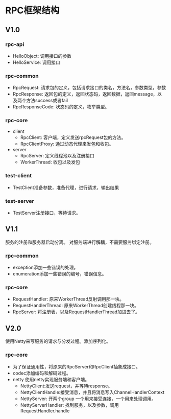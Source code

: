 # RPC框架结构
## V1.0
### rpc-api
- HelloObject: 调用接口的参数
- HelloService: 调用接口
### rpc-common
- RpcRequest: 请求包的定义，包括请求接口的类名，方法名，参数类型，参数
- RpcResponse: 返回包的定义，返回状态码，返回数据，返回message，以及两个方法success或者fail
- RpcResponseCode: 状态码的定义，枚举类型。
### rpc-core
- client
  - RpcClient: 客户端，定义发送rpcRequest包的方法。
  - RpcClientProxy: 通过动态代理来发包和收包。
- server
  - RpcServer: 定义线程池以及注册接口
  - WorkerThread: 收包以及发包
### test-client
- TestClient准备参数，准备代理，进行请求，输出结果
### test-server
- TestServer注册接口，等待请求。
## V1.1
服务的注册和服务器启动分离。 对服务端进行解耦，不需要服务绑定注册。
### rpc-common
- exception添加一些错误的处理。 
- enumeration添加一些错误的编号，错误信息。
### rpc-core
- RequestHandler: 原来WorkerThread反射调用那一块。
- RequestHandlerThread: 原来WorkerThread创建线程那一块。
- RpcServer: 将注册表，以及RequestHandlerThread加进去了。
## V2.0
使用Netty来写服务的请求与分发过程。添加序列化。
### rpc-core
- 为了保证通用性，将原来的RpcServer和RpcClient抽象成接口。
- codec添加编码和解码过程。
- netty 使用netty实现服务端和客户端。
  - NettyClient:发送request，并等待response。
  - NettyClientHandle:接受消息，并且将消息写入ChannelHandlerContext
  - NettyServer: 开两个group 一个用来接受连接，一个用来处理调用。
  - NettyServerHandler: 找到服务，以及参数，调用RequestHandler.handle
